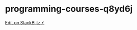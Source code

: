 # programming-courses-q8yd6j

[Edit on StackBlitz ⚡️](https://stackblitz.com/edit/programming-courses-q8yd6j)
